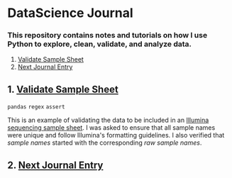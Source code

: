 # DataScience Journal
### This repository contains notes and tutorials on how I use Python to explore, clean, validate, and analyze data.

1. [Validate Sample Sheet](#validat-sample-sheet)
1. [Next Journal Entry](#next-journal-entry)

## 1. [Validate Sample Sheet](VerifyCSV.ipynb)
`pandas` `regex` `assert`

This is an example of validating the data to be included in an [Illumina sequencing sample sheet](https://www.illumina.com/content/dam/illumina-marketing/documents/products/technotes/sequencing-sheet-format-specifications-technical-note-970-2017-004.pdf).  I was asked to ensure that all sample names were unique and follow Illumina's formatting guidelines. I also verified that *sample names* started with the corresponding *raw sample names*.

## 2. [Next Journal Entry](https://www.seanbeagle.com)
